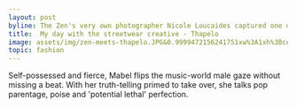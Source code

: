 ```yaml
---
layout: post
byline: The Zen's very own photographer Nicole Loucaides captured one of the last shots of Isaac Chukwumah.
title:  My day with the streetwear creative - Thapelo
image: assets/img/zen-meets-thapelo.JPG&0.9999472156241751xw%3A1xh%3Bcenter%2Ccenter&resize=750%3A*&output-quality=55
topic: fashion
---
```


Self-possessed and fierce, Mabel flips the music-world male gaze without missing a beat. With her truth-telling primed to take over, she talks pop parentage, poise and 'potential lethal' perfection.
